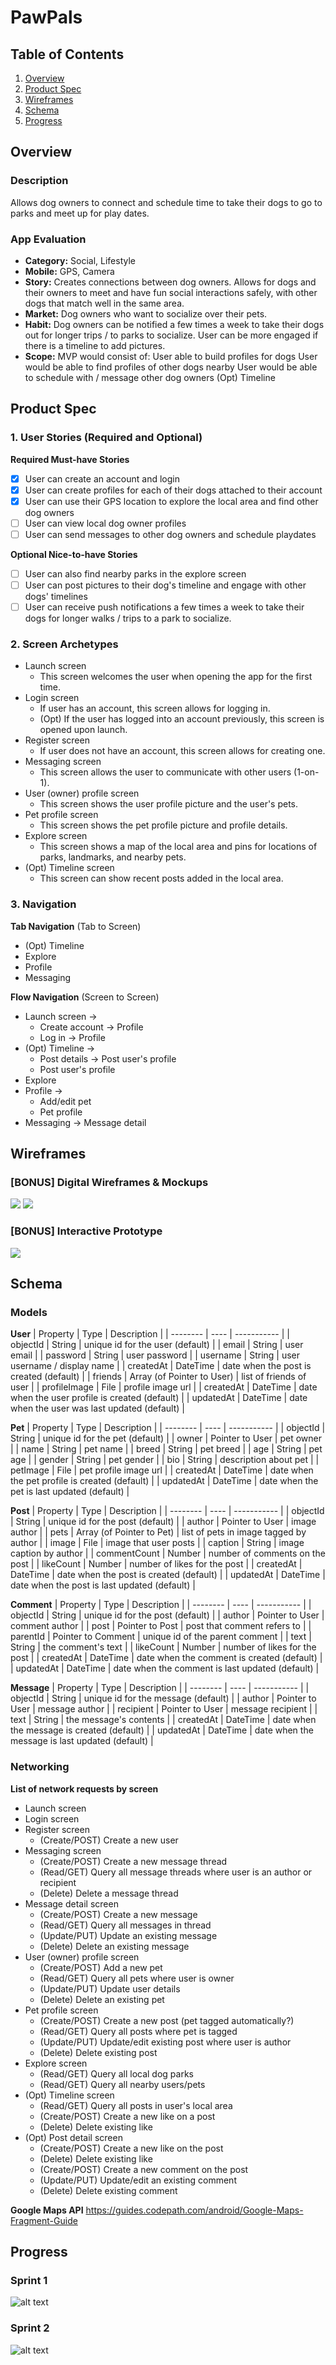 # PawPals

## Table of Contents
1. [Overview](#Overview)
2. [Product Spec](#Product-Spec)
3. [Wireframes](#Wireframes)
4. [Schema](#Schema)
5. [Progress](#Progress)

## Overview
### Description
Allows dog owners to connect and schedule time to take their dogs to go to parks and meet up for play dates.

### App Evaluation
- **Category:** Social, Lifestyle
- **Mobile:** GPS, Camera
- **Story:** Creates connections between dog owners. Allows for dogs and their owners to meet and have fun social interactions safely, with other dogs that match well in the same area.
- **Market:** Dog owners who want to socialize over their pets.
- **Habit:** Dog owners can be notified a few times a week to take their dogs out for longer trips / to parks to socialize. User can be more engaged if there is a timeline to add pictures.
- **Scope:** MVP would consist of:
    User able to build profiles for dogs
    User would be able to find profiles of other dogs nearby
    User would be able to schedule with / message other dog owners
    (Opt) Timeline

## Product Spec

### 1. User Stories (Required and Optional)

**Required Must-have Stories**

* [x] User can create an account and login
* [x] User can create profiles for each of their dogs attached to their account
* [x] User can use their GPS location to explore the local area and find other dog owners
* [ ] User can view local dog owner profiles
* [ ] User can send messages to other dog owners and schedule playdates

**Optional Nice-to-have Stories**

* [ ] User can also find nearby parks in the explore screen
* [ ] User can post pictures to their dog's timeline and engage with other dogs' timelines
* [ ] User can receive push notifications a few times a week to take their dogs for longer walks / trips to a park to socialize.

### 2. Screen Archetypes

* Launch screen
   * This screen welcomes the user when opening the app for the first time.
* Login screen
   * If user has an account, this screen allows for logging in. 
   * (Opt) If the user has logged into an account previously, this screen is opened upon launch.
* Register screen
   * If user does not have an account, this screen allows for creating one.
* Messaging screen
   * This screen allows the user to communicate with other users (1-on-1).
* User (owner) profile screen
   * This screen shows the user profile picture and the user's pets.
* Pet profile screen
   * This screen shows the pet profile picture and profile details.
* Explore screen
   * This screen shows a map of the local area and pins for locations of parks, landmarks, and nearby pets.
* (Opt) Timeline screen
   * This screen can show recent posts added in the local area.

### 3. Navigation

**Tab Navigation** (Tab to Screen)

* (Opt) Timeline
* Explore
* Profile
* Messaging

**Flow Navigation** (Screen to Screen)

* Launch screen -> 
   * Create account -> Profile
   * Log in -> Profile
* (Opt) Timeline ->
   * Post details -> Post user's profile
   * Post user's profile
* Explore
* Profile ->
   * Add/edit pet
   * Pet profile
* Messaging -> Message detail

## Wireframes

### [BONUS] Digital Wireframes & Mockups

<img src="login_signup.jpg">

<img src="screens.jpg">

### [BONUS] Interactive Prototype
<img src="prototype.gif">

## Schema 

### Models

**User**
|    Property    |    Type                    |          Description                                   |
|    --------    |    ----                    |          -----------                                   |
| objectId       | String                     | unique id for the user (default)                       |
| email          | String                     | user email                                             |
| password       | String                     | user password                                          |
| username       | String                     | user username / display name                           |
| createdAt      | DateTime                   | date when the post is created (default)                |
| friends        | Array (of Pointer to User) | list of friends of user                                |
| profileImage   | File                       | profile image url                                      |
| createdAt      | DateTime                   | date when the user profile is created (default)        |
| updatedAt      | DateTime                   | date when the user was last updated (default)          |

**Pet**
|    Property    |    Type         |          Description                                   |
|    --------    |    ----         |          -----------                                   |
| objectId       | String          | unique id for the pet (default)                        |
| owner          | Pointer to User | pet owner                                              |
| name           | String          | pet name                                               |
| breed          | String          | pet breed                                              |
| age            | String          | pet age                                                |
| gender         | String          | pet gender                                             |
| bio            | String          | description about pet                                  |
| petImage       | File            | pet profile image url                                  |
| createdAt      | DateTime        | date when the pet profile is created (default)         |
| updatedAt      | DateTime        | date when the pet is last updated (default)            |

**Post**
|    Property    |    Type                   |          Description                                   |
|    --------    |    ----                   |          -----------                                   |
| objectId       | String                    | unique id for the post (default)                       |
| author         | Pointer to User           | image author                                           |
| pets           | Array (of Pointer to Pet) | list of pets in image tagged by author                 |
| image          | File                      | image that user posts                                  |
| caption        | String                    | image caption by author                                |
| commentCount   | Number                    | number of comments on the post                         |
| likeCount      | Number                    | number of likes for the post                           |
| createdAt      | DateTime                  | date when the post is created (default)                |
| updatedAt      | DateTime                  | date when the post is last updated (default)           |

**Comment**
|    Property    |    Type            |          Description                                   |
|    --------    |    ----            |          -----------                                   |
| objectId       | String             | unique id for the post (default)                       |
| author         | Pointer to User    | comment author                                         |
| post           | Pointer to Post    | post that comment refers to                            |
| parentId       | Pointer to Comment | unique id of the parent comment                        |
| text           | String             | the comment's text                                     |
| likeCount      | Number             | number of likes for the post                           |
| createdAt      | DateTime           | date when the comment is created (default)             |
| updatedAt      | DateTime           | date when the comment is last updated (default)        |

**Message**
|    Property    |    Type         |          Description                                   |
|    --------    |    ----         |          -----------                                   |
| objectId       | String          | unique id for the message (default)                    |
| author         | Pointer to User | message author                                         |
| recipient      | Pointer to User | message recipient                                      |
| text           | String          | the message's contents                                 |
| createdAt      | DateTime        | date when the message is created (default)             |
| updatedAt      | DateTime        | date when the message is last updated (default)        |

### Networking

**List of network requests by screen**
* Launch screen
* Login screen
* Register screen
   * (Create/POST) Create a new user 
* Messaging screen
   * (Create/POST) Create a new message thread
   * (Read/GET) Query all message threads where user is an author or recipient
   * (Delete) Delete a message thread
* Message detail screen
   * (Create/POST) Create a new message
   * (Read/GET) Query all messages in thread
   * (Update/PUT) Update an existing message
   * (Delete) Delete an existing message
* User (owner) profile screen
   * (Create/POST) Add a new pet
   * (Read/GET) Query all pets where user is owner
   * (Update/PUT) Update user details
   * (Delete) Delete an existing pet
* Pet profile screen
   * (Create/POST) Create a new post (pet tagged automatically?)
   * (Read/GET) Query all posts where pet is tagged
   * (Update/PUT) Update/edit existing post where user is author
   * (Delete) Delete existing post
* Explore screen
   * (Read/GET) Query all local dog parks
   * (Read/GET) Query all nearby users/pets
* (Opt) Timeline screen
   * (Read/GET) Query all posts in user's local area
   * (Create/POST) Create a new like on a post
   * (Delete) Delete existing like
* (Opt) Post detail screen
   * (Create/POST) Create a new like on the post
   * (Delete) Delete existing like
   * (Create/POST) Create a new comment on the post
   * (Update/PUT) Update/edit an existing comment
   * (Delete) Delete existing comment
   
**Google Maps API**
https://guides.codepath.com/android/Google-Maps-Fragment-Guide

## Progress
### Sprint 1

![alt text](sprint1progress.gif)

### Sprint 2

![alt text](sprint2progress.gif)
